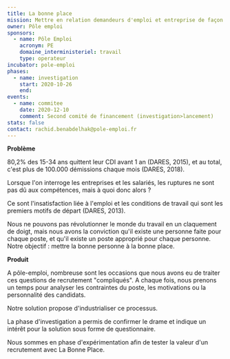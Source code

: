 ```yaml
---
title: La bonne place 
mission: Mettre en relation demandeurs d'emploi et entreprise de façon à ce que cela dure 
owner: Pôle emploi 
sponsors:
  - name: Pôle Emploi
    acronym: PE
    domaine_interministeriel: travail
    type: operateur
incubator: pole-emploi 
phases: 
  - name: investigation
    start: 2020-10-26 
    end: 
events: 
  - name: commitee
    date: 2020-12-10 
    comment: Second comité de financement (investigation>lancement) 
stats: false 
contact: rachid.benabdelhak@pole-emploi.fr
---
```

**Problème**
 
80,2% des 15-34 ans quittent leur CDI avant 1 an (DARES, 2015), et au total, c'est plus de 100.000 démissions chaque mois (DARES, 2018).
 
Lorsque l'on interroge les entreprises et les salariés, les ruptures ne sont pas dû aux compétences, mais à quoi donc alors ?
 
Ce sont l'insatisfaction liée à l'emploi et les conditions de travail qui sont les premiers motifs de départ (DARES, 2013).
 
Nous ne pouvons pas révolutionner le monde du travail en un claquement de doigt, mais nous avons la conviction qu'il existe une personne faite pour chaque poste, et qu'il existe un poste approprié pour chaque personne. Notre objectif : mettre la bonne personne à la bonne place.
 
**Produit**
 
A pôle-emploi, nombreuse sont les occasions que nous avons eu de traiter ces questions de recrutement "compliqués". A chaque fois, nous prenons un temps pour analyser les contraintes du poste, les motivations ou la personnalité des candidats.
 
Notre solution propose d'industrialiser ce processus.
 
La phase d'investigation a permis de confirmer le drame et indique un intérêt pour la solution sous forme de questionnaire.
 
Nous sommes en phase d'expérimentation afin de tester la valeur d'un recrutement avec La Bonne Place.


